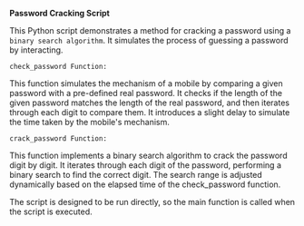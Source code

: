 **Password Cracking Script**


This Python script demonstrates a method for cracking a password using a `binary search algorithm`. It simulates the process of guessing a password by interacting.


`check_password Function:`

This function simulates the mechanism of a mobile by comparing a given password with a pre-defined real password.
It checks if the length of the given password matches the length of the real password, and then iterates through each digit to compare them.
It introduces a slight delay to simulate the time taken by the mobile's mechanism.

`crack_password Function:`

This function implements a binary search algorithm to crack the password digit by digit.
It iterates through each digit of the password, performing a binary search to find the correct digit.
The search range is adjusted dynamically based on the elapsed time of the check_password function.


The script is designed to be run directly, so the main function is called when the script is executed.

